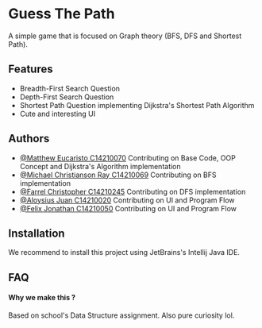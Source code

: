 
# Guess The Path

A simple game that is focused on Graph theory (BFS, DFS and Shortest Path).



## Features

- Breadth-First Search Question
- Depth-First Search Question
- Shortest Path Question implementing Dijkstra's Shortest Path Algorithm
- Cute and interesting UI


## Authors

- [@Matthew Eucaristo C14210070]() Contributing on Base Code, OOP Concept and Dijkstra's Algorithm implementation
- [@Michael Christianson Ray C14210069]() Contributing on BFS implementation
- [@Farrel Christopher C14210245]() Contributing on DFS implementation
- [@Aloysius Juan C14210020]() Contributing on UI and Program Flow
- [@Felix Jonathan C14210050]() Contributing on UI and Program Flow


## Installation

We recommend to install this project using JetBrains's Intellij Java IDE.

## FAQ

#### Why we make this ?

Based on school's Data Structure assignment. Also pure curiosity lol.


